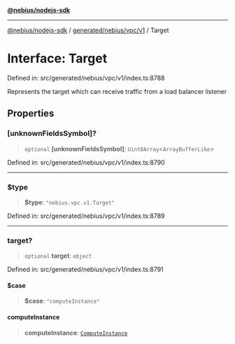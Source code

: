 [**@nebius/nodejs-sdk**](../../../../../README.md)

***

[@nebius/nodejs-sdk](../../../../../README.md) / [generated/nebius/vpc/v1](../README.md) / Target

# Interface: Target

Defined in: src/generated/nebius/vpc/v1/index.ts:8788

Represents the target which can receive traffic from a load balancer listener

## Properties

### \[unknownFieldsSymbol\]?

> `optional` **\[unknownFieldsSymbol\]**: `Uint8Array`\<`ArrayBufferLike`\>

Defined in: src/generated/nebius/vpc/v1/index.ts:8790

***

### $type

> **$type**: `"nebius.vpc.v1.Target"`

Defined in: src/generated/nebius/vpc/v1/index.ts:8789

***

### target?

> `optional` **target**: `object`

Defined in: src/generated/nebius/vpc/v1/index.ts:8791

#### $case

> **$case**: `"computeInstance"`

#### computeInstance

> **computeInstance**: [`ComputeInstance`](ComputeInstance.md)
